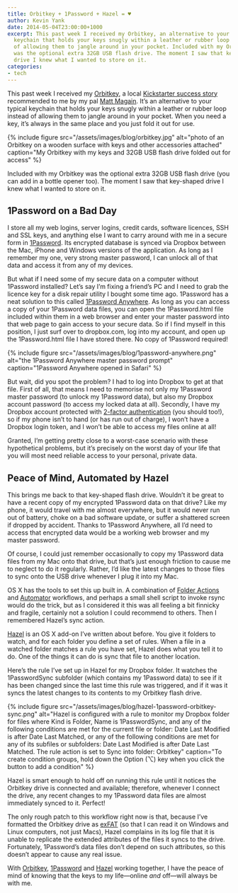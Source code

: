 ```yaml
---
title: Orbitkey + 1Password + Hazel = ♥
author: Kevin Yank
date: 2014-05-04T23:00:00+1000
excerpt: This past week I received my Orbitkey, an alternative to your typical
  keychain that holds your keys snugly within a leather or rubber loop instead
  of allowing them to jangle around in your pocket. Included with my Orbitkey
  was the optional extra 32GB USB flash drive. The moment I saw that key-shaped
  drive I knew what I wanted to store on it.
categories:
- tech
---
```


This past week I received my [Orbitkey][orbitkey], a local [Kickstarter success story][orbitkeyks] recommended to me by my pal [Matt Magain][mattymcg]. It’s an alternative to your typical keychain that holds your keys snugly within a leather or rubber loop instead of allowing them to jangle around in your pocket. When you need a key, it’s always in the same place and you just fold it out for use.

{% include figure src="/assets/images/blog/orbitkey.jpg" alt="photo of an Orbitkey on a wooden surface with keys and other accessories attached" caption="My Orbitkey with my keys and 32GB USB flash drive folded out for access" %}

Included with my Orbitkey was the optional extra 32GB USB flash drive (you can add in a bottle opener too). The moment I saw that key-shaped drive I knew what I wanted to store on it.

## 1Password on a Bad Day

I store all my web logins, server logins, credit cards, software licences, SSH and SSL keys, and anything else I want to carry around with me in a secure form in [1Password][1password]. Its encrypted database is synced via Dropbox between the Mac, iPhone and Windows versions of the application. As long as I remember my one, very strong master password, I can unlock all of that data and access it from any of my devices.

But what if I need some of my secure data on a computer without 1Password installed? Let’s say I’m fixing a friend’s PC and I need to grab the licence key for a disk repair utility I bought some time ago. 1Password has a neat solution to this called [1Password Anywhere][1pwanywhere]. As long as you can access a copy of your 1Password data files, you can open the 1Password.html file included within them in a web browser and enter your master password into that web page to gain access to your secure data. So if I find myself in this position, I just surf over to dropbox.com, log into my account, and open up the 1Password.html file I have stored there. No copy of 1Password required!

{% include figure src="/assets/images/blog/1password-anywhere.png" alt="the 1Password Anywhere master password prompt" caption="1Password Anywhere opened in Safari" %}

But wait, did you spot the problem? I had to log into Dropbox to get at that file. First of all, that means I need to memorise not only my 1Password master password (to unlock my 1Password data), but also my Dropbox account password (to access my locked data at all). Secondly, I have my Dropbox account protected with [2-factor authentication][dropox2factorauth] (you should too!), so if my phone isn’t to hand (or has run out of charge), I won’t have a Dropbox login token, and I won’t be able to access my files online at all!

Granted, I’m getting pretty close to a worst-case scenario with these hypothetical problems, but it’s precisely on the worst day of your life that you will most need reliable access to your personal, private data.

## Peace of Mind, Automated by Hazel

This brings me back to that key-shaped flash drive. Wouldn’t it be great to have a recent copy of my encrypted 1Password data on that drive? Like my phone, it would travel with me almost everywhere, but it would never run out of battery, choke on a bad software update, or suffer a shattered screen if dropped by accident. Thanks to 1Password Anywhere, all I’d need to access that encrypted data would be a working web browser and my master password.

Of course, I could just remember occasionally to copy my 1Password data files from my Mac onto that drive, but that’s just enough friction to cause me to neglect to do it regularly. Rather, I’d like the latest changes to those files to sync onto the USB drive whenever I plug it into my Mac.

OS X has the tools to set this up built in. A combination of [Folder Actions][osxfolderactions] and [Automator][automator] workflows, and perhaps a small shell script to invoke rsync would do the trick, but as I considered it this was all feeling a bit finnicky and fragile, certainly not a solution I could recommend to others. Then I remembered Hazel’s sync action.

[Hazel][hazel] is an OS X add-on I’ve written about before. You give it folders to watch, and for each folder you define a set of rules. When a file in a watched folder matches a rule you have set, Hazel does what you tell it to do. One of the things it can do is sync that file to another location.

Here’s the rule I’ve set up in Hazel for my Dropbox folder. It watches the 1PasswordSync subfolder (which contains my 1Password data) to see if it has been changed since the last time this rule was triggered, and if it was it syncs the latest changes to its contents to my Orbitkey flash drive.

{% include figure src="/assets/images/blog/hazel-1password-orbitkey-sync.png" alt="Hazel is configured with a rule to monitor my Dropbox folder for files where Kind is Folder, Name is 1PasswordSync, and any of the following conditions are met for the current file or folder: Date Last Modified is after Date Last Matched, or any of the following conditions are met for any of its subfiles or subfolders: Date Last Modified is after Date Last Matched. The rule action is set to Sync into folder: Orbitkey" caption="To create condition groups, hold down the Option (⌥) key when you click the button to add a condition" %}

Hazel is smart enough to hold off on running this rule until it notices the Orbitkey drive is connected and available; therefore, whenever I connect the drive, any recent changes to my 1Password data files are almost immediately synced to it. Perfect!

The only rough patch to this workflow right now is that, because I’ve formatted the Orbitkey drive as [exFAT][exFAT] (so that I can read it on Windows and Linux computers, not just Macs), Hazel complains in its log file that it is unable to replicate the extended attributes of the files it syncs to the drive. Fortunately, 1Password’s data files don’t depend on such attributes, so this doesn’t appear to cause any real issue.

With [Orbitkey][orbitkey], [1Password][1password] and [Hazel][hazel] working together, I have the peace of mind of knowing that the keys to my life—online _and_ off—will always be with me.

[1password]: https://agilebits.com/onepassword
[1pwanywhere]: http://help.agilebits.com/1Password3/1passwordanywhere.html
[automator]: http://www.macosxautomation.com/automator/index.html
[dropox2factorauth]: https://www.dropbox.com/help/363/en
[exFAT]: http://en.wikipedia.org/wiki/ExFAT
[hazel]: http://www.noodlesoft.com/hazel.php
[mattymcg]: http://about.me/mattymcg
[orbitkey]: http://www.orbitkey.com
[orbitkeyks]: https://www.kickstarter.com/projects/1912797983/orbitkey-love-your-keys
[osxfolderactions]: https://developer.apple.com/library/mac/documentation/applescript/conceptual/applescriptlangguide/reference/ASLR_folder_actions.html
